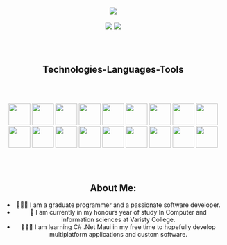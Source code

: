 
 
<h1 align="center">
    <a href = "https:/git.io/typing-svg">
      <img src = "https://readme-typing-svg.herokuapp.com/?font=Righteous&size=35&center=true&vCenter=true&width=500&height=70&duration=4000&lines=Hi+There!+👋;+I'm+Daniel+Antonie!;"/>
    </a>
</h1>

<div align="center">
  <a href="mailto:danielantonie03@gmail.com">
    <img src="https://img.shields.io/badge/Gmail-333333?style=for-the-badge&logo=gmail&logoColor=white" />
  </a>
  <a href="https://www.linkedin.com/in/daniel-antonie-547267248" target="_blank">
    <img src="https://img.shields.io/badge/LinkedIn-0077B5?style=for-the-badge&logo=linkedin&logoColor=white" />
  </a>
</div>  

<br> <br> 

<div align="center">
 <h2>Technologies-Languages-Tools</h2>
</div>  

<br> <br> 
        
      
<div align="center">
 
<img src="https://cdn.jsdelivr.net/gh/devicons/devicon@latest/icons/git/git-original.svg" width="50" height="50" /> <img src="https://cdn.jsdelivr.net/gh/devicons/devicon@latest/icons/github/github-original.svg" width="50" height="50"/> <img src="https://cdn.jsdelivr.net/gh/devicons/devicon@latest/icons/csharp/csharp-original.svg" width="50" height="50" /> <img src="https://cdn.jsdelivr.net/gh/devicons/devicon@latest/icons/visualstudio/visualstudio-original.svg" width="50" height="50"/> <img src="https://cdn.jsdelivr.net/gh/devicons/devicon@latest/icons/dotnetcore/dotnetcore-original.svg" width="50" height="50" /> <img src="https://cdn.jsdelivr.net/gh/devicons/devicon@latest/icons/azuresqldatabase/azuresqldatabase-original.svg" width="50" height="50"/> <img src="https://cdn.jsdelivr.net/gh/devicons/devicon@latest/icons/sqldeveloper/sqldeveloper-original.svg" width="50" height="50" /> <img src="https://cdn.jsdelivr.net/gh/devicons/devicon@latest/icons/java/java-original-wordmark.svg" width="50" height="50"/> <img src="https://cdn.jsdelivr.net/gh/devicons/devicon@latest/icons/javascript/javascript-original.svg" width="50" height="50" /> <img src="https://cdn.jsdelivr.net/gh/devicons/devicon@latest/icons/nodejs/nodejs-original-wordmark.svg" width="50" height="50" /> <img src="https://cdn.jsdelivr.net/gh/devicons/devicon@latest/icons/react/react-original.svg" width="50" height="50" /> <img src="https://cdn.jsdelivr.net/gh/devicons/devicon@latest/icons/vscode/vscode-original.svg" width="50" height="50"/> <img src="https://cdn.jsdelivr.net/gh/devicons/devicon@latest/icons/mongodb/mongodb-original.svg" width="50" height="50"/> <img src="https://cdn.jsdelivr.net/gh/devicons/devicon@latest/icons/postman/postman-original.svg" width="50" height="50"/> <img src="https://cdn.jsdelivr.net/gh/devicons/devicon@latest/icons/kotlin/kotlin-original.svg" width="50" height="50"/> <img src="https://cdn.jsdelivr.net/gh/devicons/devicon@latest/icons/androidstudio/androidstudio-original.svg" width="50" height="50"/> <img src="https://cdn.jsdelivr.net/gh/devicons/devicon@latest/icons/firebase/firebase-original-wordmark.svg" width="50" height="50"/> <img src="https://cdn.jsdelivr.net/gh/devicons/devicon@latest/icons/figma/figma-original.svg" width="50" height="50" />
</div>

<br> <br> 
  
<div align="center">
  <h2>About Me:</h2>
  <ul>
    <li> 👨🏻‍🎓 I am a graduate programmer and a passionate software developer.</li>
    <li> 📑 I am currently in my honours year of study In Computer and information sciences at Varisty College.</li>
    <li> 👨🏻‍💻 I am learning C# .Net Maui in my free time to hopefully develop multiplatform applications and custom software. </li>
  </ul>
</div>

 
<!--

Here are some ideas to get you started:

- 🔭 I’m currently working on ...
- 🌱 I’m currently learning ...
- 👯 I’m looking to collaborate on ...
- 🤔 I’m looking for help with ...
- 💬 Ask me about ...
- 📫 How to reach me: ...
- 😄 Pronouns: ...
- ⚡ Fun fact: ...
-->
